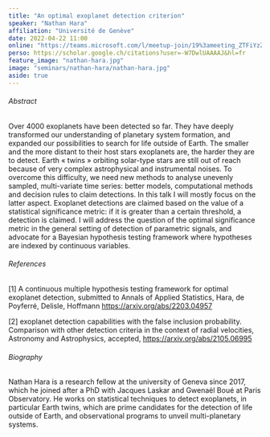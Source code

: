 ```yaml
---
title: "An optimal exoplanet detection criterion"
speaker: "Nathan Hara"
affiliation: "Université de Genève"
date: 2022-04-22 11:00
online: "https://teams.microsoft.com/l/meetup-join/19%3ameeting_ZTFiYzZiZjctNjU1OS00MDYxLWE4NDYtY2JiODQ3YmEyMjli%40thread.v2/0?context=%7b%22Tid%22%3a%2261f3e3b8-9b52-433a-a4eb-c67334ce54d5%22%2c%22Oid%22%3a%22e7e16d6d-f879-4a2c-9797-8c1ec43541f4%22%7d"
perso: https://scholar.google.ch/citations?user=-W7DwlUAAAAJ&hl=fr
feature_image: "nathan-hara.jpg"
image: "seminars/nathan-hara/nathan-hara.jpg"
aside: true
---
```


###### Abstract

Over 4000 exoplanets have been detected so far. They have deeply transformed our
understanding of planetary system formation, and expanded our possibilities to
search for life outside of Earth. The smaller and the more distant to their host
stars exoplanets are, the harder they are to detect. Earth «&nbsp;twins&nbsp;»
orbiting solar-type stars are still out of reach because of very complex
astrophysical and instrumental noises. To overcome this difficulty, we need new
methods to analyse unevenly sampled, multi-variate time series: better models,
computational methods and decision rules to claim detections. In this talk I
will mostly focus on the latter aspect. Exoplanet detections are claimed based
on the value of a statistical significance metric: if it is greater than a
certain threshold, a detection is claimed. I will address the question of the
optimal significance metric in the general setting of detection of parametric
signals, and advocate for a Bayesian hypothesis testing framework where
hypotheses are indexed by continuous variables.

###### References

[1] A continuous multiple hypothesis testing framework for optimal exoplanet
detection, submitted to Annals of Applied Statistics, Hara, de Poyferré,
Delisle, Hoffmann https://arxiv.org/abs/2203.04957

[2] exoplanet detection capabilities with the false inclusion probability.
Comparison with other detection criteria in the context of radial velocities,
Astronomy and Astrophysics, accepted, https://arxiv.org/abs/2105.06995

###### Biography

Nathan Hara is a research fellow at the university of Geneva since 2017, which
he joined after a PhD with Jacques Laskar and Gwenaël Boué at Paris Observatory.
He works on statistical techniques to detect exoplanets, in particular Earth
twins, which are prime candidates for the detection of life outside of Earth,
and observational programs to unveil multi-planetary systems.
